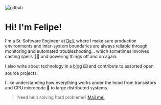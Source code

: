![github](https://user-images.githubusercontent.com/2183824/115489910-6a934400-a233-11eb-9a0b-99c57d46252d.png)

# Hi! I'm Felipe!

I'm a Sr. Software Engineer at [Dell][dell], where I make sure production environments and inter-system boundaries are always reliable through monitoring and automated troubleshooting... which sometimes involves casting spells 📜✨ and powering things off and on again.

I also write about technology in a [blog][blog] ⌨️ and contribute to assorted open source projects.

I like understanding how everything works under the hood from transistors and CPU microcode 🔬 to large distributed systems.

> Need help solving hard problems? [Mail me!][mail]

[mail]: mailto:felipe.oltavares@gmail.com
[dell]: https://dell.com
[blog]: felipetavares.com
